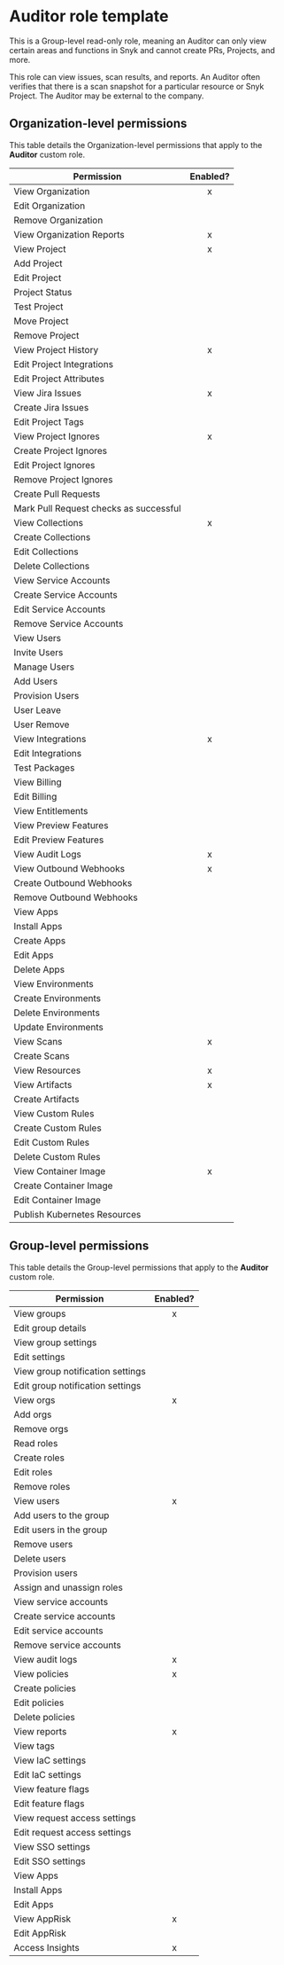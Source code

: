 # Auditor role template

This is a Group-level read-only role, meaning an Auditor can only view certain areas and functions in Snyk and cannot create PRs, Projects, and more.

This role can view issues, scan results, and reports. An Auditor often verifies that there is a scan snapshot for a particular resource or Snyk Project. The Auditor may be external to the company.

## Organization-level permissions

This table details the Organization-level permissions that apply to the **Auditor** custom role.

| Permission                             | Enabled? |
| -------------------------------------- | :------: |
| View Organization                      |     x    |
| Edit Organization                      |          |
| Remove Organization                    |          |
| View Organization Reports              |     x    |
| View Project                           |     x    |
| Add Project                            |          |
| Edit Project                           |          |
| Project Status                         |          |
| Test Project                           |          |
| Move Project                           |          |
| Remove Project                         |          |
| View Project History                   |     x    |
| Edit Project Integrations              |          |
| Edit Project Attributes                |          |
| View Jira Issues                       |     x    |
| Create Jira Issues                     |          |
| Edit Project Tags                      |          |
| View Project Ignores                   |     x    |
| Create Project Ignores                 |          |
| Edit Project Ignores                   |          |
| Remove Project Ignores                 |          |
| Create Pull Requests                   |          |
| Mark Pull Request checks as successful |          |
| View Collections                       |     x    |
| Create Collections                     |          |
| Edit Collections                       |          |
| Delete Collections                     |          |
| View Service Accounts                  |          |
| Create Service Accounts                |          |
| Edit Service Accounts                  |          |
| Remove Service Accounts                |          |
| View Users                             |          |
| Invite Users                           |          |
| Manage Users                           |          |
| Add Users                              |          |
| Provision Users                        |          |
| User Leave                             |          |
| User Remove                            |          |
| View Integrations                      |     x    |
| Edit Integrations                      |          |
| Test Packages                          |          |
| View Billing                           |          |
| Edit Billing                           |          |
| View Entitlements                      |          |
| View Preview Features                  |          |
| Edit Preview Features                  |          |
| View Audit Logs                        |     x    |
| View Outbound Webhooks                 |     x    |
| Create Outbound Webhooks               |          |
| Remove Outbound Webhooks               |          |
| View Apps                              |          |
| Install Apps                           |          |
| Create Apps                            |          |
| Edit Apps                              |          |
| Delete Apps                            |          |
| View Environments                      |          |
| Create Environments                    |          |
| Delete Environments                    |          |
| Update Environments                    |          |
| View Scans                             |     x    |
| Create Scans                           |          |
| View Resources                         |     x    |
| View Artifacts                         |     x    |
| Create Artifacts                       |          |
| View Custom Rules                      |          |
| Create Custom Rules                    |          |
| Edit Custom Rules                      |          |
| Delete Custom Rules                    |          |
| View Container Image                   |     x    |
| Create Container Image                 |          |
| Edit Container Image                   |          |
| Publish Kubernetes Resources           |          |

## Group-level permissions

This table details the Group-level permissions that apply to the **Auditor** custom role.

| Permission                       | Enabled? |
| -------------------------------- | :------: |
| View groups                      |     x    |
| Edit group details               |          |
| View group settings              |          |
| Edit settings                    |          |
| View group notification settings |          |
| Edit group notification settings |          |
| View orgs                        |     x    |
| Add orgs                         |          |
| Remove orgs                      |          |
| Read roles                       |          |
| Create roles                     |          |
| Edit roles                       |          |
| Remove roles                     |          |
| View users                       |     x    |
| Add users to the group           |          |
| Edit users in the group          |          |
| Remove users                     |          |
| Delete users                     |          |
| Provision users                  |          |
| Assign and unassign roles        |          |
| View service accounts            |          |
| Create service accounts          |          |
| Edit service accounts            |          |
| Remove service accounts          |          |
| View audit logs                  |     x    |
| View policies                    |     x    |
| Create policies                  |          |
| Edit policies                    |          |
| Delete policies                  |          |
| View reports                     |     x    |
| View tags                        |          |
| View IaC settings                |          |
| Edit IaC settings                |          |
| View feature flags               |          |
| Edit feature flags               |          |
| View request access settings     |          |
| Edit request access settings     |          |
| View SSO settings                |          |
| Edit SSO settings                |          |
| View Apps                        |          |
| Install Apps                     |          |
| Edit Apps                        |          |
| View AppRisk                     |     x    |
| Edit AppRisk                     |          |
| Access Insights                  |     x    |
